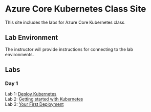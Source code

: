 # Azure Core Kubernetes Class Site

This site includes the labs for Azure Core Kubernetes class. 

## Lab Environment
The instructor will provide instructions for connecting to the lab environments.

## Labs   

### Day 1   
Lab 1: [Deploy Kubernetes](labs/deploy-k8s/)  
Lab 2: [Getting started with Kubernetes](labs/pods/)   
Lab 3: [Your First Deployment](labs/simple-deployment/)  
